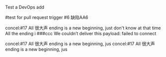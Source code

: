 Test a DevOps add

#test for pull request trigger
#6 缺陷AA6

concel:#17 All 很大声 ending is a new beginning, just don't know at that time All the ending i
###ccc
We couldn’t deliver this payload: failed to connect


concel:#17 All 很大声 ending is a new beginning, jus
concel:#17 All 很大声 ending is a new beginning, jus
